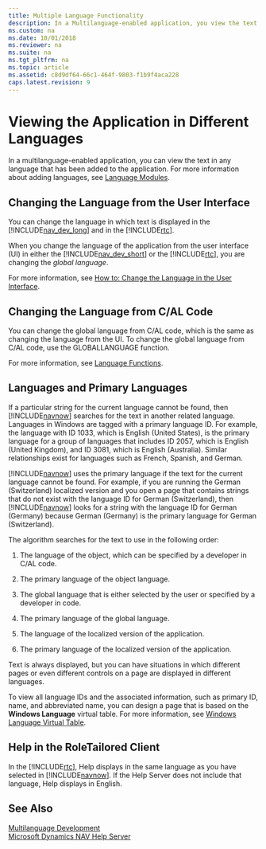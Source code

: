 ```yaml
---
title: Multiple Language Functionality
description: In a Multilanguage-enabled application, you view the text in any language that has been added to the application in Microsoft Dynamics NAV. 
ms.custom: na
ms.date: 10/01/2018
ms.reviewer: na
ms.suite: na
ms.tgt_pltfrm: na
ms.topic: article
ms.assetid: c8d9df64-66c1-464f-9803-f1b9f4aca228
caps.latest.revision: 9
---
```

# Viewing the Application in Different Languages
In a multilanguage-enabled application, you can view the text in any language that has been added to the application. For more information about adding languages, see [Language Modules](Language-Modules.md).  
  
## Changing the Language from the User Interface  
 You can change the language in which text is displayed in the [!INCLUDE[nav_dev_long](includes/nav_dev_long_md.md)] and in the [!INCLUDE[rtc](includes/rtc_md.md)].  
  
 When you change the language of the application from the user interface \(UI\) in either the [!INCLUDE[nav_dev_short](includes/nav_dev_short_md.md)] or the [!INCLUDE[rtc](includes/rtc_md.md)], you are changing the *global language*.  
  
 For more information, see [How to: Change the Language in the User Interface](How-to--Change-the-Language-in-the-User-Interface.md).  
  
## Changing the Language from C/AL Code  
 You can change the global language from C/AL code, which is the same as changing the language from the UI. To change the global language from C/AL code, use the GLOBALLANGUAGE function.  
  
 For more information, see [Language Functions](Language-Functions.md).  
  
## Languages and Primary Languages  
 If a particular string for the current language cannot be found, then [!INCLUDE[navnow](includes/navnow_md.md)] searches for the text in another related language. Languages in Windows are tagged with a primary language ID. For example, the language with ID 1033, which is English \(United States\), is the primary language for a group of languages that includes ID 2057, which is English \(United Kingdom\), and ID 3081, which is English \(Australia\). Similar relationships exist for languages such as French, Spanish, and German.  
  
 [!INCLUDE[navnow](includes/navnow_md.md)] uses the primary language if the text for the current language cannot be found. For example, if you are running the German \(Switzerland\) localized version and you open a page that contains strings that do not exist with the language ID for German \(Switzerland\), then [!INCLUDE[navnow](includes/navnow_md.md)] looks for a string with the language ID for German \(Germany\) because German \(Germany\) is the primary language for German \(Switzerland\).  
  
 The algorithm searches for the text to use in the following order:  
  
1.  The language of the object, which can be specified by a developer in C/AL code.  
  
2.  The primary language of the object language.  
  
3.  The global language that is either selected by the user or specified by a developer in code.  
  
4.  The primary language of the global language.  
  
5.  The language of the localized version of the application.  
  
6.  The primary language of the localized version of the application.  
  
 Text is always displayed, but you can have situations in which different pages or even different controls on a page are displayed in different languages.  
  
 To view all language IDs and the associated information, such as primary ID, name, and abbreviated name, you can design a page that is based on the **Windows Language** virtual table. For more information, see [Windows Language Virtual Table](Windows-Language-Virtual-Table.md).  
  
## Help in the RoleTailored Client  
 In the [!INCLUDE[rtc](includes/rtc_md.md)], Help displays in the same language as you have selected in [!INCLUDE[navnow](includes/navnow_md.md)]. If the Help Server does not include that language, Help displays in English.  
  
## See Also  
 [Multilanguage Development](Multilanguage-Development.md)   
 [Microsoft Dynamics NAV Help Server](Microsoft-Dynamics-NAV-Help-Server.md)
